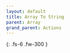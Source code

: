 ```yaml
---
layout: default
title: Array To String
parent: Array
grand_parent: Actions
---
```

{: .fs-6 .fw-300 }
